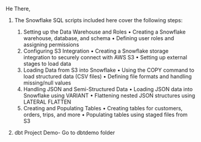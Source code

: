 He There,

1. The Snowflake SQL scripts included here cover the following steps:
	1.	Setting up the Data Warehouse and Roles
	•	Creating a Snowflake warehouse, database, and schema
	•	Defining user roles and assigning permissions
	2.	Configuring S3 Integration
	•	Creating a Snowflake storage integration to securely connect with AWS S3
	•	Setting up external stages to load data
	3.	Loading Data from S3 into Snowflake
	•	Using the COPY command to load structured data (CSV files)
	•	Defining file formats and handling missing/null values
	4.	Handling JSON and Semi-Structured Data
	•	Loading JSON data into Snowflake using VARIANT
	•	Flattening nested JSON structures using LATERAL FLATTEN
	5.	Creating and Populating Tables
	•	Creating tables for customers, orders, trips, and more
	•	Populating tables using staged files from S3

2. dbt Project Demo- Go to dbtdemo folder

